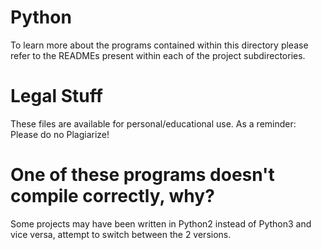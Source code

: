 # Python
To learn more about the programs contained within this directory please refer to the READMEs present within each of the project subdirectories.

# Legal Stuff
These files are available for personal/educational use. As a reminder: Please do no Plagiarize!

# One of these programs doesn't compile correctly, why?
Some projects may have been written in Python2 instead of Python3 and vice versa, attempt to switch between the 2 versions.